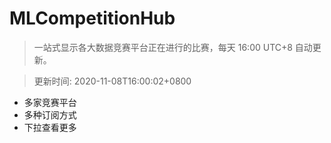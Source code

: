 # MLCompetitionHub

> 一站式显示各大数据竞赛平台正在进行的比赛，每天 16:00 UTC+8 自动更新。
  
> 更新时间: 2020-11-08T16:00:02+0800 

* 多家竞赛平台
* 多种订阅方式
* 下拉查看更多